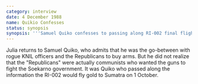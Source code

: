 ```yaml
---
category: interview
date: 4 December 1988
name: Quikio Confesses
status: synopsis
synopsis: '''Samuel Quiko confesses to passing along RI-002 final flight plan to Auke Sonnega.'''
---
```


Julia returns to Samuel Quiko, who admits that he was the go-between with rogue KNIL officers and the Republicans to buy arms. But he did not realize that the "Republicans" were actually communists who wanted the guns to fight the Soekarno government. It was Quiko who passed along the information the RI-002 would fly gold to Sumatra on 1 October.